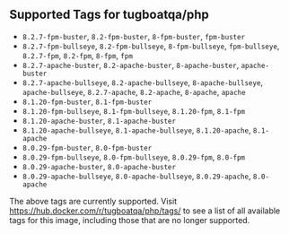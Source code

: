 ## Supported Tags for tugboatqa/php

* `8.2.7-fpm-buster`, `8.2-fpm-buster`, `8-fpm-buster`, `fpm-buster`
* `8.2.7-fpm-bullseye`, `8.2-fpm-bullseye`, `8-fpm-bullseye`, `fpm-bullseye`, `8.2.7-fpm`, `8.2-fpm`, `8-fpm`, `fpm`
* `8.2.7-apache-buster`, `8.2-apache-buster`, `8-apache-buster`, `apache-buster`
* `8.2.7-apache-bullseye`, `8.2-apache-bullseye`, `8-apache-bullseye`, `apache-bullseye`, `8.2.7-apache`, `8.2-apache`, `8-apache`, `apache`
* `8.1.20-fpm-buster`, `8.1-fpm-buster`
* `8.1.20-fpm-bullseye`, `8.1-fpm-bullseye`, `8.1.20-fpm`, `8.1-fpm`
* `8.1.20-apache-buster`, `8.1-apache-buster`
* `8.1.20-apache-bullseye`, `8.1-apache-bullseye`, `8.1.20-apache`, `8.1-apache`
* `8.0.29-fpm-buster`, `8.0-fpm-buster`
* `8.0.29-fpm-bullseye`, `8.0-fpm-bullseye`, `8.0.29-fpm`, `8.0-fpm`
* `8.0.29-apache-buster`, `8.0-apache-buster`
* `8.0.29-apache-bullseye`, `8.0-apache-bullseye`, `8.0.29-apache`, `8.0-apache`

The above tags are currently supported. Visit https://hub.docker.com/r/tugboatqa/php/tags/ to see a list of all available tags for this image, including those that are no longer supported.

